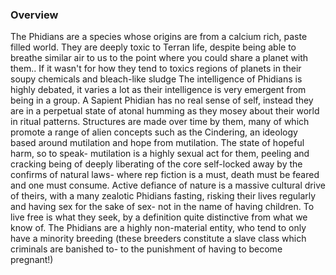 
### Overview

The Phidians are a species whose origins are from a calcium rich, paste filled world.  They are deeply toxic to Terran life, despite being able to breathe similar air to us to the point where you could share a planet with them..  If it wasn't for how they tend to toxics regions of planets in their soupy chemicals and bleach-like sludge The intelligence of Phidians is highly debated, it varies a lot as their intelligence is very emergent from being in a group.  A Sapient Phidian has no real sense of self, instead they are in a perpetual state of atonal humming as they mosey about their world in ritual patterns.  Structures are made over time by them, many of which promote a range of alien concepts such as the Cindering, an ideology based around mutilation and hope from mutilation.  The state of hopeful harm, so to speak- mutilation is a highly sexual act for them, peeling and cracking being of deeply liberating of the core self-locked away by the confirms of natural laws- where rep fiction is a must, death must be feared and one must consume.  Active defiance of nature is a massive cultural drive of theirs, with a many zealotic Phidians fasting, risking their lives regularly and having sex for the sake of sex- not in the name of having children.  To live free is what they seek, by a definition quite distinctive from what we know of.  The Phidians are a highly non-material entity, who tend to only have a minority breeding (these breeders constitute a slave class which criminals are banished to- to the punishment of having to become pregnant!)
